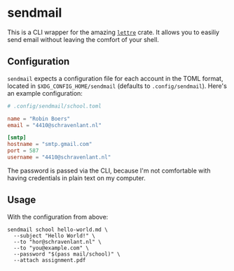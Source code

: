 # sendmail

This is a CLI wrapper for the amazing [`lettre`](https://lettre.rs) crate. It allows you to easiliy send email without leaving the comfort of your shell.

## Configuration

`sendmail` expects a configuration file for each account in the TOML format, located in `$XDG_CONFIG_HOME/sendmail` (defaults to `.config/sendmail`). Here's an example configuration:

```toml
# .config/sendmail/school.toml

name = "Robin Boers"
email = "4410@schravenlant.nl"

[smtp]
hostname = "smtp.gmail.com"
port = 587
username = "4410@schravenlant.nl"
```

The password is passed via the CLI, because I'm not comfortable with having credentials in plain text on my computer.

## Usage

With the configuration from above:

```shell
sendmail school hello-world.md \
  --subject "Hello World!" \
  --to "hor@schravenlant.nl" \
  --to "you@example.com" \
  --password "$(pass mail/school)" \
  --attach assignment.pdf
```
